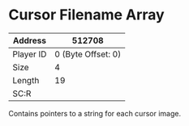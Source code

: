 
#  Cursor Filename Array
Address   | 512708
----------|-------------
Player ID | 0 (Byte Offset: 0)
Size 	  | 4
Length 	  | 19
SC:R      | 

Contains pointers to a string for each cursor image.
